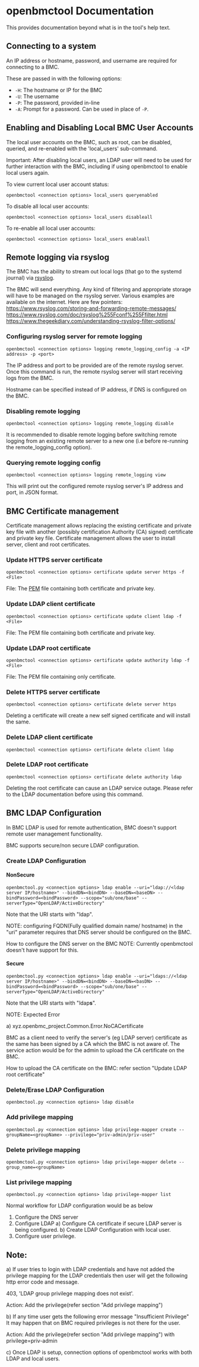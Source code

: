 # openbmctool Documentation

This provides documentation beyond what is in the tool's help text.

## Connecting to a system

An IP address or hostname, password, and username are required for
connecting to a BMC.

These are passed in with the following options:
- `-H`: The hostname or IP for the BMC
- `-U`: The username
- `-P`: The password, provided in-line
- `-A`: Prompt for a password. Can be used in place of `-P`.

## Enabling and Disabling Local BMC User Accounts

The local user accounts on the BMC, such as root, can be disabled, queried,
and re-enabled with the 'local_users' sub-command.

Important:  After disabling local users, an LDAP user will need to be used
for further interaction with the BMC, including if using openbmctool to
enable local users again.

To view current local user account status:
```
openbmctool <connection options> local_users queryenabled
```

To disable all local user accounts:
```
openbmctool <connection options> local_users disableall
```

To re-enable all local user accounts:
```
openbmctool <connection options> local_users enableall
```

## Remote logging via rsyslog

The BMC has the ability to stream out local logs (that go to the systemd journal)
via [rsyslog](https://www.rsyslog.com/).

The BMC will send everything. Any kind of filtering and appropriate storage will
have to be managed on the rsyslog server. Various examples are available on the
internet. Here are few pointers:
https://www.rsyslog.com/storing-and-forwarding-remote-messages/
https://www.rsyslog.com/doc/rsyslog%255Fconf%255Ffilter.html
https://www.thegeekdiary.com/understanding-rsyslog-filter-options/

### Configuring rsyslog server for remote logging

```
openbmctool <connection options> logging remote_logging_config -a <IP address> -p <port>
```

The IP address and port to be provided are of the remote rsyslog server.
Once this command is run, the remote rsyslog server will start receiving logs
from the BMC.

Hostname can be specified instead of IP address, if DNS is configured on the BMC.

### Disabling remote logging

```
openbmctool <connection options> logging remote_logging disable
```

It is recommended to disable remote logging before switching remote logging from
an existing remote server to a new one (i.e before re-running the remote_logging_config
option).

### Querying remote logging config

```
openbmctool <connection options> logging remote_logging view
```

This will print out the configured remote rsyslog server's IP address and port,
in JSON format.

## BMC Certificate management

Certificate management allows replacing the existing certificate and private
key file with another (possibly certification Authority (CA) signed)
certificate and private key file. Certificate management allows the user to
install server, client and root certificates.

### Update HTTPS server certificate
```
openbmctool <connection options> certificate update server https -f <File>
```
File: The [PEM](https://en.wikipedia.org/wiki/Privacy-Enhanced_Mail) file
      containing both certificate and private key.

### Update LDAP client certificate
```
openbmctool <connection options> certificate update client ldap -f <File>
```
File: The PEM file containing both certificate and private key.

### Update LDAP root certificate
```
openbmctool <connection options> certificate update authority ldap -f <File>
```
File: The PEM file containing only certificate.


### Delete HTTPS server certificate
```
openbmctool <connection options> certificate delete server https
```
Deleting a certificate will create a new self signed certificate and will
install the same.

### Delete LDAP client certificate
```
openbmctool <connection options> certificate delete client ldap
```

### Delete LDAP root certificate
```
openbmctool <connection options> certificate delete authority ldap
```
Deleting the root certificate can cause an LDAP service outage. Please refer to
the LDAP documentation before using this command.

## BMC LDAP Configuration

In BMC LDAP is used for remote authentication, BMC doesn't support remote user management functionality.

BMC supports secure/non secure LDAP configuration.

### Create LDAP Configuration

#### NonSecure
```
openbmctool.py <connection options> ldap enable --uri="ldap://<ldap server IP/hostname>" --bindDN=<bindDN> --baseDN=<baseDN> --bindPassword=<bindPassword> --scope="sub/one/base" --serverType="OpenLDAP/ActiveDirectory"

```
Note that the URI starts with "ldap".

NOTE: configuring FQDN(Fully qualified domain name/ hostname) in the "uri" parameter
requires that DNS server should be configured on the BMC.

How to configure the DNS server on the BMC
NOTE: Currently openbmctool doesn't have support for this.

#### Secure
```
openbmctool.py <connection options> ldap enable --uri="ldaps://<ldap server IP/hostname>" --bindDN=<bindDN> --baseDN=<basDN> --bindPassword=<bindPassword> --scope="sub/one/base" --serverType="OpenLDAP/ActiveDirectory"

```
Note that the URI starts with "ldap**s**".

NOTE: Expected Error

a) xyz.openbmc_project.Common.Error.NoCACertificate

BMC as a client need to  verify the server's (eg LDAP server) certificate as the same has been signed by a CA which the BMC is not aware of.
The service action would be for the admin to upload the CA certificate on the BMC.

How to upload the CA certificate on the BMC: refer section "Update LDAP root certificate"

### Delete/Erase LDAP Configuration
```
openbmctool.py <connection options> ldap disable

```

### Add privilege mapping

```
openbmctool.py <connection options> ldap privilege-mapper create --groupName=<groupName> --privilege="priv-admin/priv-user"

```

### Delete privilege mapping

```
openbmctool.py <connection options> ldap privilege-mapper delete --group_name=<groupName>
```

### List privilege mapping

```
openbmctool.py <connection options> ldap privilege-mapper list
```

Normal workflow for LDAP configuration would be as below

1) Configure the DNS server
2) Configure LDAP
   a) Configure CA certificate if secure LDAP server is being configured.
   b) Create LDAP Configuration with local user.
3) Configure user privilege.

## Note:

a) If user tries to login with LDAP credentials and have not added the privilege
mapping for the LDAP credentials then user will get the following
http error code and message.

403, 'LDAP group privilege mapping does not exist'.

Action: Add the privilege(refer section "Add privilege mapping")


b) If any time user gets the following error message "Insufficient Privilege"
It may happen that on BMC required privileges is not there for the user.

Action: Add the privilege(refer section "Add privilege mapping") with
privilege=priv-admin

c) Once LDAP is setup, connection options of openbmctool works with both LDAP
and local users.
